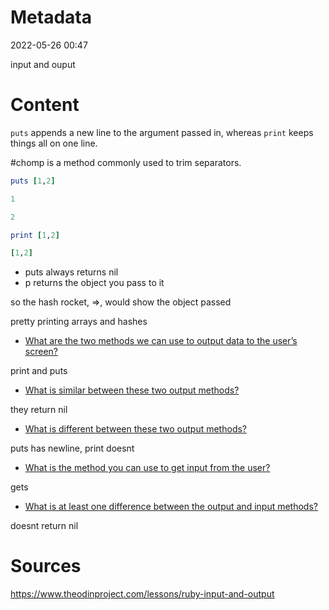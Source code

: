 # Metadata
2022-05-26 00:47

input and ouput

# Content
`puts` appends a new line to the argument passed in, whereas `print` keeps things all on one line.

#chomp is a method commonly used to trim separators.

```ruby
puts [1,2]

1

2

print [1,2]

[1,2]
```

-   puts always returns nil
-   p returns the object you pass to it

so the hash rocket, =>, would show the object passed

pretty printing arrays and hashes

-   [What are the two methods we can use to output data to the user’s screen?](https://www.theodinproject.com/lessons/ruby-input-and-output#output-commands)

print and puts

-   [What is similar between these two output methods?](https://www.theodinproject.com/lessons/ruby-input-and-output#output-commands)

they return nil

-   [What is different between these two output methods?](https://www.theodinproject.com/lessons/ruby-input-and-output#output-commands)

puts has newline, print doesnt

-   [What is the method you can use to get input from the user?](https://www.theodinproject.com/lessons/ruby-input-and-output#input-commands)

gets

-   [What is at least one difference between the output and input methods?](https://www.theodinproject.com/lessons/ruby-input-and-output#input-commands)

doesnt return nil

# Sources
https://www.theodinproject.com/lessons/ruby-input-and-output
